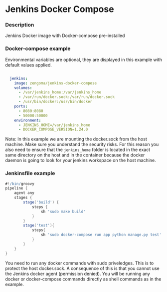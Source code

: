 # Jenkins Docker Compose

### Description
Jenkins Docker image with Docker-compose pre-installed

### Docker-compose example

Environmental variables are optional, they are displayed in this example with default values applied.

```yml

  jenkins:
    image: zengoma/jenkins-docker-compose
    volumes:
      - /var/jenkins_home:/var/jenkins_home
      - /var/run/docker.sock:/var/run/docker.sock
      - /usr/bin/docker:/usr/bin/docker
    ports:
      - 8080:8080
      - 50000:50000
    environment:
      - JENKINS_HOME=/var/jenkins_home
      - DOCKER_COMPOSE_VERSION=1.24.0

``` 
Note: In this example we are mounting the docker.sock from the host machine. Make sure you understand the security risks. For this reason you also need to ensure that the `jenkins_home` folder is located in the exact same directory on the host and in the container because the docker daemon is going to look for your jenkins workspace on the host machine.

### Jenkinsfile example

```groovy
#!/bin/groovy
pipeline {
    agent any
    stages {
        stage('build') {
            steps {
                sh 'sudo make build'
            }
        }
        stage('test'){
            steps{
                sh 'sudo docker-compose run app python manage.py test'
            }
        }
    }
}
```

You need to run any docker commands with sudo priveledges. This is to protect the host docker.sock. A consequence of this is that you cannot use the Jenkins docker agent (permission denied). You will be running any docker or docker-compose commands directly as shell commands as in the example. 

